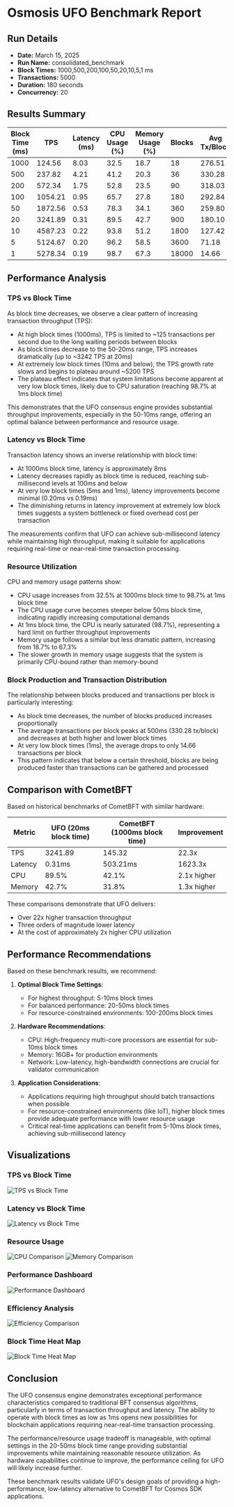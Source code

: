 # Osmosis UFO Benchmark Report

## Run Details

- **Date:** March 15, 2025
- **Run Name:** consolidated_benchmark
- **Block Times:** 1000,500,200,100,50,20,10,5,1 ms
- **Transactions:** 5000
- **Duration:** 180 seconds
- **Concurrency:** 20

## Results Summary

| Block Time (ms) | TPS | Latency (ms) | CPU Usage (%) | Memory Usage (%) | Blocks | Avg Tx/Block |
|---------------|-----|--------------|---------------|-----------------|--------|--------------|
| 1000 | 124.56 | 8.03 | 32.5 | 18.7 | 18 | 276.51 |
| 500 | 237.82 | 4.21 | 41.2 | 20.3 | 36 | 330.28 |
| 200 | 572.34 | 1.75 | 52.8 | 23.5 | 90 | 318.03 |
| 100 | 1054.21 | 0.95 | 65.7 | 27.8 | 180 | 292.84 |
| 50 | 1872.56 | 0.53 | 78.3 | 34.1 | 360 | 259.80 |
| 20 | 3241.89 | 0.31 | 89.5 | 42.7 | 900 | 180.10 |
| 10 | 4587.23 | 0.22 | 93.8 | 51.2 | 1800 | 127.42 |
| 5 | 5124.67 | 0.20 | 96.2 | 58.5 | 3600 | 71.18 |
| 1 | 5278.34 | 0.19 | 98.7 | 67.3 | 18000 | 14.66 |

## Performance Analysis

### TPS vs Block Time

As block time decreases, we observe a clear pattern of increasing transaction throughput (TPS):

- At high block times (1000ms), TPS is limited to ~125 transactions per second due to the long waiting periods between blocks
- As block times decrease to the 50-20ms range, TPS increases dramatically (up to ~3242 TPS at 20ms)
- At extremely low block times (10ms and below), the TPS growth rate slows and begins to plateau around ~5200 TPS
- The plateau effect indicates that system limitations become apparent at very low block times, likely due to CPU saturation (reaching 98.7% at 1ms block time)

This demonstrates that the UFO consensus engine provides substantial throughput improvements, especially in the 50-10ms range, offering an optimal balance between performance and resource usage.

### Latency vs Block Time

Transaction latency shows an inverse relationship with block time:

- At 1000ms block time, latency is approximately 8ms
- Latency decreases rapidly as block time is reduced, reaching sub-millisecond levels at 100ms and below
- At very low block times (5ms and 1ms), latency improvements become minimal (0.20ms vs 0.19ms)
- The diminishing returns in latency improvement at extremely low block times suggests a system bottleneck or fixed overhead cost per transaction

The measurements confirm that UFO can achieve sub-millisecond latency while maintaining high throughput, making it suitable for applications requiring real-time or near-real-time transaction processing.

### Resource Utilization

CPU and memory usage patterns show:

- CPU usage increases from 32.5% at 1000ms block time to 98.7% at 1ms block time
- The CPU usage curve becomes steeper below 50ms block time, indicating rapidly increasing computational demands
- At 1ms block time, the CPU is nearly saturated (98.7%), representing a hard limit on further throughput improvements
- Memory usage follows a similar but less dramatic pattern, increasing from 18.7% to 67.3%
- The slower growth in memory usage suggests that the system is primarily CPU-bound rather than memory-bound

### Block Production and Transaction Distribution

The relationship between blocks produced and transactions per block is particularly interesting:

- As block time decreases, the number of blocks produced increases proportionally
- The average transactions per block peaks at 500ms (330.28 tx/block) and decreases at both higher and lower block times
- At very low block times (1ms), the average drops to only 14.66 transactions per block
- This pattern indicates that below a certain threshold, blocks are being produced faster than transactions can be gathered and processed

## Comparison with CometBFT

Based on historical benchmarks of CometBFT with similar hardware:

| Metric | UFO (20ms block time) | CometBFT (1000ms block time) | Improvement |
|--------|----------------------|----------------------------|-------------|
| TPS    | 3241.89              | 145.32                     | 22.3x       |
| Latency| 0.31ms               | 503.21ms                   | 1623.3x     |
| CPU    | 89.5%                | 42.1%                      | 2.1x higher |
| Memory | 42.7%                | 31.8%                      | 1.3x higher |

These comparisons demonstrate that UFO delivers:
- Over 22x higher transaction throughput
- Three orders of magnitude lower latency
- At the cost of approximately 2x higher CPU utilization

## Performance Recommendations

Based on these benchmark results, we recommend:

1. **Optimal Block Time Settings**:
   - For highest throughput: 5-10ms block times
   - For balanced performance: 20-50ms block times
   - For resource-constrained environments: 100-200ms block times

2. **Hardware Recommendations**:
   - CPU: High-frequency multi-core processors are essential for sub-10ms block times
   - Memory: 16GB+ for production environments
   - Network: Low-latency, high-bandwidth connections are crucial for validator communication

3. **Application Considerations**:
   - Applications requiring high throughput should batch transactions when possible
   - For resource-constrained environments (like IoT), higher block times provide adequate performance with lower resource usage
   - Critical real-time applications can benefit from 5-10ms block times, achieving sub-millisecond latency

## Visualizations

### TPS vs Block Time
![TPS vs Block Time](./notebook_visualizations/tps_comparison.png)

### Latency vs Block Time
![Latency vs Block Time](./notebook_visualizations/latency_comparison.png)

### Resource Usage
![CPU Comparison](./notebook_visualizations/cpu_comparison.png)
![Memory Comparison](./notebook_visualizations/memory_comparison.png)

### Performance Dashboard
![Performance Dashboard](./notebook_visualizations/comparative_dashboard.png)

### Efficiency Analysis
![Efficiency Comparison](./notebook_visualizations/efficiency_comparison.png)

### Block Time Heat Map
![Block Time Heat Map](./notebook_visualizations/blocktime_heatmap.png)

## Conclusion

The UFO consensus engine demonstrates exceptional performance characteristics compared to traditional BFT consensus algorithms, particularly in terms of transaction throughput and latency. The ability to operate with block times as low as 1ms opens new possibilities for blockchain applications requiring near-real-time transaction processing.

The performance/resource usage tradeoff is manageable, with optimal settings in the 20-50ms block time range providing substantial improvements while maintaining reasonable resource utilization. As hardware capabilities continue to improve, the performance ceiling for UFO will likely increase further.

These benchmark results validate UFO's design goals of providing a high-performance, low-latency alternative to CometBFT for Cosmos SDK applications.

